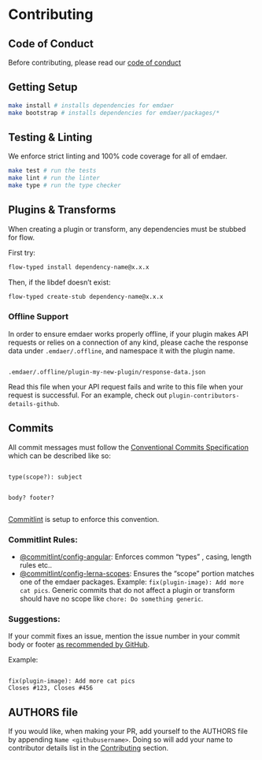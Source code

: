 <!--
  This file was generated by emdaer

  Its template can be found at .emdaer/CONTRIBUTING.emdaer.md
-->

<!--
  emdaerHash:1eb6359e2561a884058a9f35921c2ab6
-->

<h1 id="contributing">Contributing</h1>
<h2 id="code-of-conduct">Code of Conduct</h2>
<p>Before contributing, please read our <a href="./CODE_OF_CONDUCT.md">code of conduct</a></p>
<h2 id="getting-setup">Getting Setup</h2>

```sh
make install # installs dependencies for emdaer
make bootstrap # installs dependencies for emdaer/packages/*
```
<h2 id="testing-linting">Testing &amp; Linting</h2>
<p>We enforce strict linting and 100% code coverage for all of emdaer.</p>

```sh
make test # run the tests
make lint # run the linter
make type # run the type checker
```
<h2 id="plugins-transforms">Plugins &amp; Transforms</h2>
<p>When creating a plugin or transform, any dependencies must be stubbed for flow.</p>
<p>First try:</p>

```sh
flow-typed install dependency-name@x.x.x
```
<p>Then, if the libdef doesn’t exist:</p>

```sh
flow-typed create-stub dependency-name@x.x.x
```
<h3 id="offline-support">Offline Support</h3>
<p>In order to ensure emdaer works properly offline, if your plugin makes API requests or relies on a connection of any kind, please cache the response data under <code>.emdaer/.offline</code>, and namespace it with the plugin name.</p>
<pre><code>
.emdaer/.offline/plugin-my-new-plugin/response-data.json
</code></pre>
<p>Read this file when your API request fails and write to this file when your request is successful. For an example, check out <code>plugin-contributors-details-github</code>.</p>
<h2 id="commits">Commits</h2>
<p>All commit messages must follow the <a href="https://conventionalcommits.org/">Conventional Commits Specification</a> which can be described like so:</p>
<pre><code>
type(scope?): subject

body?
footer?
</code></pre>
<p><a href="https://github.com/marionebl/commitlint">Commitlint</a> is setup to enforce this convention.</p>
<h3 id="commitlint-rules-">Commitlint Rules:</h3>
<ul>
<li><a href="https://github.com/marionebl/commitlint/tree/master/@commitlint/config-angular#rules">@commitlint/config-angular</a>: Enforces common “types” , casing, length rules etc..</li>
<li><a href="https://github.com/marionebl/commitlint/blob/master/@commitlint/config-lerna-scopes">@commitlint/config-lerna-scopes</a>: Ensures the “scope” portion matches one of the emdaer packages. Example: <code>fix(plugin-image): Add more cat pics</code>. Generic commits that do not affect a plugin or transform should have no scope like <code>chore: Do something generic</code>.</li>
</ul>
<h3 id="suggestions-">Suggestions:</h3>
<p>If your commit fixes an issue, mention the issue number in your commit body or footer <a href="https://help.github.com/articles/closing-issues-using-keywords/">as recommended by GitHub</a>.</p>
<p>Example:</p>
<pre><code>
fix(plugin-image): Add more cat pics
Closes #123, Closes #456
</code></pre>
<h2 id="authors-file">AUTHORS file</h2>
<p>If you would like, when making your PR, add yourself to the AUTHORS file by appending <code>Name &lt;githubusername&gt;</code>. Doing so will add your name to contributor details list in the <a href="https://github.com/emdaer/emdaer#contributing">Contributing</a> section.</p>
